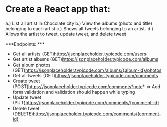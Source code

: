 # Create a React app that:
a.) List all artist in Chocolate city
b.) View the albums (photo and title) belonging to each artist 
c.) Shows all tweets belonging to an artist.
d.) Allows the artist to tweet, update tweet, and delete tweet

***Endpoints: ***
- Get all artists (GET)https://jsonplaceholder.typicode.com/users
- Get artist albums (GET)https://jsonplaceholder.typicode.com/albums
- Get album photos (GET)https://jsonplaceholder.typicode.com/albums/{album-id}/photos
- Get all tweets (GET)https://jsonplaceholder.typicode.com/comments
- Create tweet (POST)https://jsonplaceholder.typicode.com/comments*note* => Add form validation and validation should happen while typing
- Update tweet (PUT)https://jsonplaceholder.typicode.com/comments/{comment-id}
- Delete tweet (DELETE)https://jsonplaceholder.typicode.com/comments/{comment-id}
